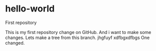 # hello-world
First repository

This is my first repository change on GitHub. And i want to make some changes.
Lets make a tree from this branch.
jhgfuyf
xdfbgxdfbgs
One changed.
